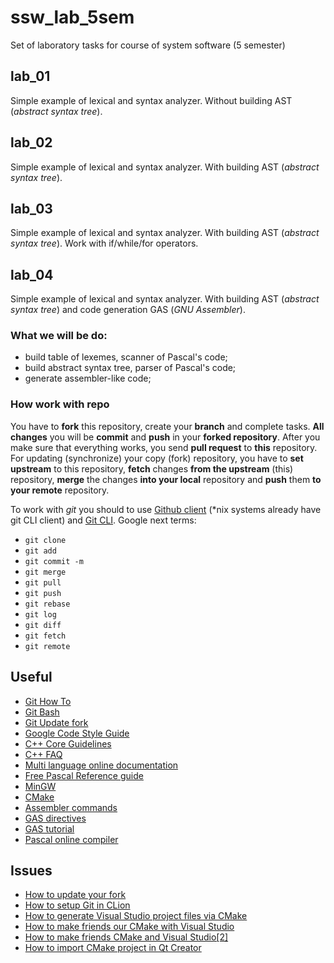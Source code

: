 # ssw_lab_5sem
Set of laboratory tasks for course of system software (5 semester)

## lab_01

Simple example of lexical and syntax analyzer. Without building AST (*abstract syntax tree*).

## lab_02

Simple example of lexical and syntax analyzer. With building AST (*abstract syntax tree*).

## lab_03

Simple example of lexical and syntax analyzer. With building AST (*abstract syntax tree*).
Work with if/while/for operators.

## lab_04

Simple example of lexical and syntax analyzer. With building AST (*abstract syntax tree*) and code generation GAS (*GNU Assembler*).

### What we will be do:

- build table of lexemes, scanner of Pascal's code;
- build abstract syntax tree, parser of Pascal's code;
- generate assembler-like code;

### How work with repo

You have to **fork** this repository, create your **branch** and complete tasks. **All changes** you will be **commit** and **push** in your **forked repository**.
After you make sure that everything works, you send **pull request** to **this** repository.
For updating (synchronize) your copy (fork) repository, you have to **set upstream** to this repository, **fetch** changes **from the upstream** (this) repository, **merge** the changes **into your local** repository and **push** them **to your remote** repository.

To work with *git* you should to use [Github client](https://desktop.github.com/) (*nix systems already have git CLI client) and [Git CLI](https://gitforwindows.org/).
Google next terms:

- `git clone`
- `git add `
- `git commit -m`
- `git merge`
- `git pull`
- `git push`
- `git rebase`
- `git log`
- `git diff`
- `git fetch`
- `git remote`

## Useful

- [Git How To](https://githowto.com/ru/setup)
- [Git Bash](https://gitforwindows.org/)
- [Git Update fork](https://help.github.com/en/articles/syncing-a-fork)
- [Google Code Style Guide](https://google.github.io/styleguide/cppguide.html)
- [C++ Core Guidelines](https://isocpp.github.io/CppCoreGuidelines/CppCoreGuidelines)
- [C++ FAQ](https://isocpp.org/faq)
- [Multi language online documentation](https://docs.w3cub.com/cpp/)
- [Free Pascal Reference guide](https://www.freepascal.org/docs-html/current/ref/ref.html)
- [MinGW](http://mingw-w64.org/doku.php)
- [CMake](https://cmake.org/download/)
- [Assembler commands](https://www.aldeid.com/wiki/X86-assembly/Instructions)
- [GAS directives](https://ftp.gnu.org/old-gnu/Manuals/gas-2.9.1/html_chapter/as_7.html)
- [GAS tutorial](https://bit.ly/2NZiqRF)
- [Pascal online compiler](https://www.codechef.com/ide)

## Issues

- [How to update your fork](https://stackoverflow.com/questions/20984802/how-can-i-keep-my-fork-in-sync-without-adding-a-separate-remote/21131381#21131381)
- [How to setup Git in CLion](https://stackoverflow.com/questions/35087523/git-exe-error-while-loading-shared-libraries-cannot-open-shared-object-file)
- [How to generate Visual Studio project files via CMake](https://preshing.com/20170511/how-to-build-a-cmake-based-project/)
- [How to make friends our CMake with Visual Studio](https://www.youtube.com/watch?v=gYmgbqGfv-8)
- [How to make friends CMake and Visual Studio[2]](https://docs.microsoft.com/ru-ru/cpp/build/cmake-projects-in-visual-studio?view=vs-2019)
- [How to import CMake project in Qt Creator](https://codeyarns.com/2016/01/26/how-to-import-cmake-project-in-qt-creator/)

